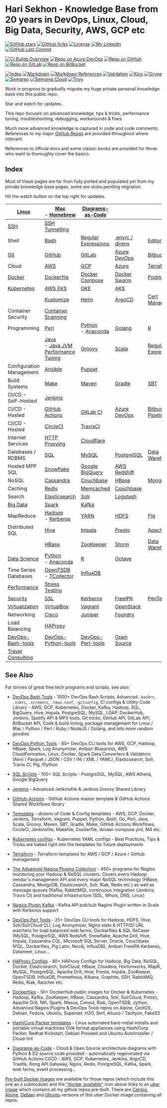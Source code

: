 # Hari Sekhon - Knowledge Base from 20 years in DevOps, Linux, Cloud, Big Data, Security, AWS, GCP etc

[![GitHub stars](https://img.shields.io/github/stars/HariSekhon/Knowledge-Base?logo=github)](https://github.com/HariSekhon/Knowledge-Base/stargazers)
[![GitHub forks](https://img.shields.io/github/forks/HariSekhon/Knowledge-Base?logo=github)](https://github.com/HariSekhon/Knowledge-Base/network)
[![License](https://img.shields.io/badge/license-MIT-green)](https://github.com/HariSekhon/Knowledge-Base/blob/master/LICENSE)
[![My LinkedIn](https://img.shields.io/badge/LinkedIn%20Profile-HariSekhon-blue?logo=linkedin)](https://www.linkedin.com/in/HariSekhon/)
[![GitHub Last Commit](https://img.shields.io/github/last-commit/HariSekhon/Knowledge-Base?logo=github)](https://github.com/HariSekhon/Knowledge-Base/commits/master)

[![CI Builds Overview](https://img.shields.io/badge/CI%20Builds-Overview%20Page-blue?logo=circleci)](https://harisekhon.github.io/CI-CD/)
[![Repo on Azure DevOps](https://img.shields.io/badge/repo-Azure%20DevOps-0078D7?logo=azure%20devops)](https://dev.azure.com/HariSekhon/GitHub/_git/Docs)
[![Repo on GitHub](https://img.shields.io/badge/repo-GitHub-2088FF?logo=github)](https://github.com/HariSekhon/Knowledge-Base)
[![Repo on GitLab](https://img.shields.io/badge/repo-GitLab-FCA121?logo=gitlab)](https://gitlab.com/HariSekhon/Knowledge-Base)
[![Repo on BitBucket](https://img.shields.io/badge/repo-BitBucket-0052CC?logo=bitbucket)](https://bitbucket.org/HariSekhon/Knowledge-Base)

[![Index](https://github.com/HariSekhon/Knowledge-Base/actions/workflows/index.yaml/badge.svg)](https://github.com/HariSekhon/Knowledge-Base/actions/workflows/index.yaml)
[![Markdown](https://github.com/HariSekhon/Knowledge-Base/actions/workflows/markdown.yaml/badge.svg)](https://github.com/HariSekhon/Knowledge-Base/actions/workflows/markdown.yaml)
[![Markdown References](https://github.com/HariSekhon/Knowledge-Base/actions/workflows/markdown_references.yaml/badge.svg)](https://github.com/HariSekhon/Knowledge-Base/actions/workflows/markdown_references.yaml)
[![Validation](https://github.com/HariSekhon/Knowledge-Base/actions/workflows/validate.yaml/badge.svg)](https://github.com/HariSekhon/Knowledge-Base/actions/workflows/validate.yaml)
[![Kics](https://github.com/HariSekhon/Knowledge-Base/actions/workflows/kics.yaml/badge.svg)](https://github.com/HariSekhon/Knowledge-Base/actions/workflows/kics.yaml)
[![Grype](https://github.com/HariSekhon/Knowledge-Base/actions/workflows/grype.yaml/badge.svg)](https://github.com/HariSekhon/Knowledge-Base/actions/workflows/grype.yaml)
[![Semgrep](https://github.com/HariSekhon/Knowledge-Base/actions/workflows/semgrep.yaml/badge.svg)](https://github.com/HariSekhon/Knowledge-Base/actions/workflows/semgrep.yaml)
[![Semgrep Cloud](https://github.com/HariSekhon/Knowledge-Base/actions/workflows/semgrep-cloud.yaml/badge.svg)](https://github.com/HariSekhon/Knowledge-Base/actions/workflows/semgrep-cloud.yaml)
[![Trivy](https://github.com/HariSekhon/Knowledge-Base/actions/workflows/trivy.yaml/badge.svg)](https://github.com/HariSekhon/Knowledge-Base/actions/workflows/trivy.yaml)

Work in progress to gradually migrate my huge private personal knowledge base into this public repo.

Star and watch for updates.

This repo focuses on advanced knowledge, tips & tricks, performance tuning, troubleshooting, debugging, workarounds &
fixes.

Much more advanced knowledge is captured in code and code comments. References to my major
[GitHub Repos](https://github.com/HariSekhon?tab=repositories&q=&type=&language=&sort=stargazers) are provided
throughout where relevant.

References to official docs and some classic books are provided for those who want to thoroughly cover the basics.

## Index

Most of these pages are far from fully ported and populated yet from my private knowledge base pages, some are stubs
pending migration.

Hit the watch button on the top right for updates.

| [Linux](linux.md)                         | [Mac](mac.md)<br/>- [Homebrew](brew.md)                                                                  | [Diagrams-as-Code](diagrams.md) |                                                   | |
|-------------------------------------------|---------------------------------------------------------------------------------------|---------------------------------------------------| - | - |
| [SSH](ssh.md)                             | [SSH Tunnelling](ssh-tunnelling.md)                                                                                      |                                                   |                                 |
| Shell                                     | [Bash](bash.md)                                                                       | [Regular Expressions](regex.md)                   | [.envrc / direnv](envrc.md)     | [Editors](editors.md)                             |
| [Git](git.md)                             | [GitHub](github.md)                                                                   | [GitLab](gitlab.md)                               | [Azure DevOps](azure-devops.md) | [Bitbucket](bitbucket.md)                         |
| Cloud                                     | [AWS](aws.md)                                                                         | [GCP](gcp.md)                                     | [Azure](azure.md)               | [Terraform](terraform.md)                         |
| [Docker](docker.md)                       | [Dockerfile](dockerfile.md)                                                           | [Docker Compose](docker-compose.md)               | [Docker Swarm](docker-swarm.md) | [Podman](podman.md)                               |
| [Kubernetes](kubernetes.md)               | [AWS EKS](eks.md)                                                                     | [GKE](gke.md)                                     | [AKS](aks.md)                   |
|                                           | [Kustomize](kustomize.md)                                                             | [Helm](helm.md)                                   | [ArgoCD](argocd.md)             | [Cert Manager](cert-manager.md)                   |
| Container Security                        | [Container Scanning](container-scanning.md)                                           |
| Programming                               | [Perl](perl.md)                                                                       | [Python](python.md)<br/>- [Anaconda](anaconda.md) | [Golang](go.md)                 | [R](r.md)                                         |
|                                           | [Java](java.md)<br/>  - [Java JVM Performance Tuning](java-jvm-performance-tuning.md) | [Groovy](groovy.md)                               | [Scala](scala.md)               | [Regular Expressions](regex.md)
| Configuration Management                  | [Ansible](ansible.md)                                                                 | [Puppet](puppet.md)                               |                                 |                                                   |
| Build Systems                             | [Make](make.md)                                                                       | [Maven](maven.md)                                 | [Gradle](gradle.md)             | [SBT](sbt.md)
| CI/CD - Self-Hosted                       | [Jenkins](jenkins.md)                                                                 |                                                   |                                 |
| CI/CD - Hosted                            | [GitHub Actions](github-actions.md)                                                   | [GitLab CI](gitlab-ci.md)                         | [Azure DevOps](azure-devops.md) | [Bitbucket Pipelines](bitbucket.md)               |
| CI/CD - Hosted                            | [CircleCI](circleci.md)                                                               | [TravisCI](travis.md)                             |
| Internet Services                         | [HTTP Proxying](http-proxying.md)                                                     | [Cloudflare](cloudflare.md)                       |
| Databases / RDBMS                         | [SQL](sql.md)                                                                         | [MySQL](mysql.md)                                 | [PostgreSQL](postgres.md)       | [Data Warehousing](data-warehousing.md)           |
| Hosted MPP SQL                            | [Snowflake](snowflake.md)                                                             | [Google BigQuery](bigquery.md)                    | [AWS Redshift](redshift.md)     |                                                   | |
| NoSQL                                     | [Cassandra](cassandra.md)                                                             | [Couchbase](couchbase.md)                         | [HBase](hbase.md)               | [MongoDB](mongo.md)                               |
| Caching                                   | [Redis](redis.md)                                                                     | [Memcached](memcached.md)                         | [Couchbase](couchbase.md)       |
| Search                                    | [Elasticsearch](elasticsearch.md)                                                     | [Solr](solr.md)                                   | [Logstash](logstash.md)         |
| [Big Data](bigdata.md)                    | [Spark](spark.md)                                                                     | [Kafka](kafka.md)                                 |
| MapReduce                                 | [Hadoop](hadoop.md)<br/> - [Kerberos](hadoop-kerberos.md)                             | [YARN](yarn.md)                                   | [HDFS](hdfs.md)                 | [Pig](pig.md) |
| Distributed SQL                           | [Hive](hive.md)                                                                       | [Impala](impala.md)                               | [Presto](presto.md)             | [Apache Drill](drill.md) |
|                                           | [HBase](hbase.md)                                                                     | [ZooKeeper](zookeeper.md)                         | [Storm](storm.md)               | [Data Warehousing](data-warehousing.md) |
| [Data Science](data-science.md)           | [Python](python.md)<br/>- [Anaconda](anaconda.md)                                     | [R](r.md) | [Octave](octave.md)             |
| Time Series Databases                     | [OpenTSDB](opentsdb.md)<br/>- [TCollector](tcollector.md)                             | [InfluxDB](influxdb.md) |
| [Performance](performance.md)             | [Stress Testing](stress-testing.md)                                                   |
| [Security](security.md)                   | [SSL](ssl.md)                                                                         | [Kerberos](kerberos.md) | [FreeIPA](freeipa.md) | [PenTesting](pentesting.md) |
| [Virtualization](virtualization.md)       | [VirtualBox](virtualbox.md)                                                           | [Vagrant](vagrant.md) | [OpenStack](openstack.md) |
| Networking                                | [Cisco](cisco.md)                                                                     | [Juniper](juniper.md) | [Foundry](foundry.md) |
| Load Balancing                            | [HAProxy](haproxy.md)                                                                 |
| [DevOps-Bash-tools](devops-bash-tools.md) | [DevOps-Python-tools](devops-python-tools.md)                                         | [DevOps-Perl-tools](devops-perl-tools.md) | [Open Source](open-source.md) |
| [Travel Consulting](travel-consulting.md) |

## See Also

For tonnes of great free tech programs and scripts, see also:

- [DevOps Bash Tools](https://github.com/HariSekhon/DevOps-Bash-tools) - 1000+ DevOps Bash Scripts, Advanced `.bashrc`, `.vimrc`, `.screenrc`, `.tmux.conf`, `.gitconfig`, CI configs & Utility Code Library - AWS, GCP, Kubernetes, Docker, Kafka, Hadoop, SQL, BigQuery, Hive, Impala, PostgreSQL, MySQL, LDAP, DockerHub, Jenkins, Spotify API & MP3 tools, Git tricks, GitHub API, GitLab API, BitBucket API, Code & build linting, package management for Linux / Mac / Python / Perl / Ruby / NodeJS / Golang, and lots more random goodies

- [DevOps Python Tools](https://github.com/HariSekhon/DevOps-Python-tools) - 80+ DevOps CLI tools for AWS, GCP, Hadoop, HBase, Spark, Log Anonymizer, Ambari Blueprints, AWS CloudFormation, Linux, Docker, Spark Data Converters & Validators (Avro / Parquet / JSON / CSV / INI / XML / YAML), Elasticsearch, Solr, Travis CI, Pig, IPython

- [SQL Scripts](https://github.com/HariSekhon/SQL-scripts) - 100+ SQL Scripts - PostgreSQL, MySQL, AWS Athena, Google BigQuery

- [Jenkins](https://github.com/HariSekhon/Jenkins) - Advanced Jenkinsfile & Jenkins Groovy Shared Library

- [GitHub-Actions](https://github.com/HariSekhon/GitHub-Actions) - GitHub Actions master template & GitHub Actions Shared Workflows library

- [Templates](https://github.com/HariSekhon/Templates) - dozens of Code & Config templates - AWS, GCP, Docker, Jenkins, Terraform, Vagrant, Puppet, Python, Bash, Go, Perl, Java, Scala, Groovy, Maven, SBT, Gradle, Make, GitHub Actions Workflows, CircleCI, Jenkinsfile, Makefile, Dockerfile, docker-compose.yml, M4 etc.

- [Kubernetes configs](https://github.com/HariSekhon/Kubernetes-configs) - Kubernetes YAML configs - Best Practices, Tips & Tricks are baked right into the templates for future deployments

- [Terraform](https://github.com/HariSekhon/Terraform) - Terraform templates for AWS / GCP / Azure / GitHub management

- [The Advanced Nagios Plugins Collection](https://github.com/HariSekhon/Nagios-Plugins) - 450+ programs for Nagios monitoring your Hadoop & NoSQL clusters. Covers every Hadoop vendor's management API and every major NoSQL technology (HBase, Cassandra, MongoDB, Elasticsearch, Solr, Riak, Redis etc.) as well as message queues (Kafka, RabbitMQ), continuous integration (Jenkins, Travis CI) and traditional infrastructure (SSL, Whois, DNS, Linux)

- [Nagios Plugin Kafka](https://github.com/HariSekhon/Nagios-Plugin-Kafka) - Kafka API pub/sub Nagios Plugin written in Scala with Kerberos support

- [DevOps Perl Tools](https://github.com/harisekhon/perl-tools) - 25+ DevOps CLI tools for Hadoop, HDFS, Hive, Solr/SolrCloud CLI, Log Anonymizer, Nginx stats & HTTP(S) URL watchers for load balanced web farms, Dockerfiles & SQL ReCaser (MySQL, PostgreSQL, AWS Redshift, Snowflake, Apache Drill, Hive, Impala, Cassandra CQL, Microsoft SQL Server, Oracle, Couchbase N1QL, Dockerfiles, Pig Latin, Neo4j, InfluxDB), Ambari FreeIPA Kerberos, Datameer, Linux...

- [HAProxy Configs](https://github.com/HariSekhon/HAProxy-configs) - 80+ HAProxy Configs for Hadoop, Big Data, NoSQL, Docker, Elasticsearch, SolrCloud, HBase, Cloudera, Hortonworks, MapR, MySQL, PostgreSQL, Apache Drill, Hive, Presto, Impala, ZooKeeper, OpenTSDB, InfluxDB, Prometheus, Kibana, Graphite, SSH, RabbitMQ, Redis, Riak, Rancher etc.

- [Dockerfiles](https://github.com/HariSekhon/Dockerfiles) - 50+ DockerHub public images for Docker & Kubernetes - Hadoop, Kafka, ZooKeeper, HBase, Cassandra, Solr, SolrCloud, Presto, Apache Drill, Nifi, Spark, Mesos, Consul, Riak, OpenTSDB, Jython, Advanced Nagios Plugins & DevOps Tools repos on Alpine, CentOS, Debian, Fedora, Ubuntu, Superset, H2O, Serf, Alluxio / Tachyon, FakeS3

- [HashiCorp Packer templates](https://github.com/HariSekhon/Packer-templates) - Linux automated bare-metal installs and portable virtual machines OVA format appliances using HashiCorp Packer, Redhat Kickstart, Debian Preseed and Ubuntu AutoInstaller / Cloud-Init

- [Diagrams-as-Code](https://github.com/HariSekhon/Diagrams-as-Code) - Cloud & Open Source architecture diagrams with Python & D2 source code provided - automatically regenerated via GitHub Actions CI/CD - AWS, GCP, Kubernetes, Jenkins, ArgoCD, Traefik, Kong API Gateway, Nginx, Redis, PostgreSQL, Kafka, Spark, web farms, event processing...

[Pre-built Docker images](https://hub.docker.com/u/harisekhon/) are available for those repos (which include this one as a submodule) and the ["docker available"](https://hub.docker.com/r/harisekhon/centos-github/)  icon above links to an [uber image](https://hub.docker.com/r/harisekhon/centos-github/) which contains all my github repos pre-built. There are [Centos](https://hub.docker.com/r/harisekhon/centos-github/), [Alpine](https://hub.docker.com/r/harisekhon/alpine-github/), [Debian](https://hub.docker.com/r/harisekhon/debian-github/) and [Ubuntu](https://hub.docker.com/r/harisekhon/ubuntu-github/) versions of this uber Docker image containing all repos.
